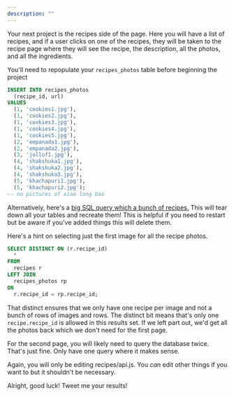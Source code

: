 ```yaml
---
description: ""
---
```


Your next project is the recipes side of the page. Here you will have a list of recipes, and if a user clicks on one of the recipes, they will be taken to the recipe page where they will see the recipe, the description, all the photos, and all the ingredients.

You'll need to repopulate your `recipes_photos` table before beginning the project

```sql
INSERT INTO recipes_photos
  (recipe_id, url)
VALUES
  (1, 'cookies1.jpg'),
  (1, 'cookies2.jpg'),
  (1, 'cookies3.jpg'),
  (1, 'cookies4.jpg'),
  (1, 'cookies5.jpg'),
  (2, 'empanada1.jpg'),
  (2, 'empanada2.jpg'),
  (3, 'jollof1.jpg'),
  (4, 'shakshuka1.jpg'),
  (4, 'shakshuka2.jpg'),
  (4, 'shakshuka3.jpg'),
  (5, 'khachapuri1.jpg'),
  (5, 'khachapuri2.jpg');
-- no pictures of xiao long bao
```

Alternatively, here's a [big SQL query which a bunch of recipes.][recipe] This will tear down all your tables and recreate them! This is helpful if you need to restart but be aware if you've added things this will delete them.

Here's a hint on selecting just the first image for all the recipe photos.

```sql
SELECT DISTINCT ON (r.recipe_id)
  *
FROM
  recipes r
LEFT JOIN
  recipes_photos rp
ON
  r.recipe_id = rp.recipe_id;
```

That distinct ensures that we only have one recipe per image and not a bunch of rows of images and rows. The distinct bit means that's only one `recipe.recipe_id` is allowed in this results set. If we left part out, we'd get all the photos back which we don't need for the first page.

For the second page, you will likely need to query the database twice. That's just fine. Only have one query where it makes sense.

Again, you will only be editing recipes/api.js. You _can_ edit other things if you want to but it shouldn't be necessary.

Alright, good luck! Tweet me your results!

[recipe]: /recipes.sql

